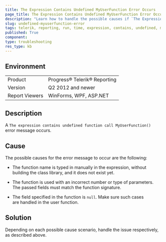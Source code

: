 ```yaml
---
title: The Expression Contains Undefined MyUserFunction Error Occurs
page_title: The Expression Contains Undefined MyUserFunction Error Occurs
description: "Learn how to handle the possible causes if `The Expression Contains Undefined MyUserFunction` occurs in Telerik Reporting."
slug: undefined-myuserfunction-error
tags: telerik, reporting, run, time, expression, contains, undefined, myuserfunction, function, call, error, occurs
published: True
component:
type: troubleshooting
res_type: kb
---
```


## Environment

<table>
	<tbody>
		<tr>
			<td>Product</td>
			<td>Progress® Telerik® Reporting</td>
		</tr>
		<tr>
			<td>Version</td>
			<td>Q2 2012 and newer</td>
		</tr>
	        <tr>
			<td>Report Viewers</td>
			<td>WinForms, WPF, ASP.NET</td>
		</tr>
	</tbody>
</table>

## Description

A `The expression contains undefined function call MyUserFunction()` error message occurs.

## Cause

The possible causes for the error message to occur are the following:

* The function name is typed in manually in the expression, without building the class library, and it does not exist yet.

* The function is used with an incorrect number or type of parameters. The passed fields must match the function signature.

* The field specified in the function is `null`. Make sure such cases are handled in the user function.

## Solution  

Depending on each possible cause scenario, handle the issue respectively, as described above.
